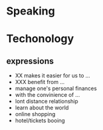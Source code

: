 # **Speaking**
# Techonology

## expressions
* XX makes it easier for us to ...
* XXX benefit from ...
* manage one's personal finances
* with the convinience of ...
* lont distance relationship
* learn about the world
* online shopping
* hotel/tickets booing